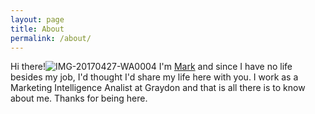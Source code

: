 ```yaml
---
layout: page
title: About
permalink: /about/
---
```


Hi there!![IMG-20170427-WA0004](https://markzwart.files.wordpress.com/2017/05/img-20170427-wa0004.jpg?w=300) I'm [Mark](https://www.linkedin.com/in/markzwart76/) and since I have no life besides my job, I'd thought I'd share my life here with you. I work as a Marketing Intelligence Analist at Graydon and that is all there is to know about me. Thanks for being here.
